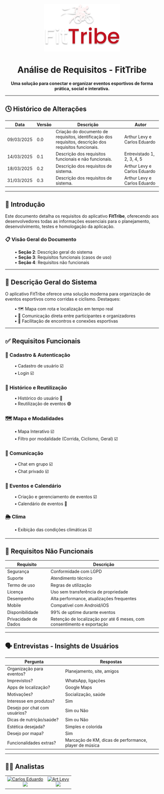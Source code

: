 <p align="center">
  <img src="../assets/logo-FitTribe.png" alt="Logo do Projeto FitTribe" width="250"/>
</p>

<h1 align="center">Análise de Requisitos - FitTribe</h1>

<p align="center">
  <strong>Uma solução para conectar e organizar eventos esportivos de forma prática, social e interativa.</strong>
</p>

---

## 🕓 Histórico de Alterações

| Data       | Versão | Descrição                                                                                     | Autor                             |
|------------|--------|-----------------------------------------------------------------------------------------------|-----------------------------------|
| 09/03/2025 | 0.0    | Criação do documento de requisitos, identificação dos requisitos, descrição dos requisitos funcionais. | Arthur Levy e Carlos Eduardo     |
| 14/03/2025 | 0.1    | Descrição dos requisitos funcionais e não funcionais.                                         | Entrevistado 1, 2, 3, 4, 5       |
| 18/03/2025 | 0.2    | Descrição dos requisitos de sistema.                                                          | Arthur Levy e Carlos Eduardo     |
| 31/03/2025 | 0.3    | Descrição dos requisitos de sistema.                                                          | Arthur Levy e Carlos Eduardo     |

---

## 📘 Introdução

Este documento detalha os requisitos do aplicativo **FitTribe**, oferecendo aos desenvolvedores todas as informações essenciais para o planejamento, desenvolvimento, testes e homologação da aplicação.

### 📋 Visão Geral do Documento

&nbsp;&nbsp;&nbsp;&nbsp;&nbsp;&nbsp;&nbsp;&nbsp;• **Seção 2**: Descrição geral do sistema  
&nbsp;&nbsp;&nbsp;&nbsp;&nbsp;&nbsp;&nbsp;&nbsp;• **Seção 3**: Requisitos funcionais (casos de uso)  
&nbsp;&nbsp;&nbsp;&nbsp;&nbsp;&nbsp;&nbsp;&nbsp;• **Seção 4**: Requisitos não funcionais  

---

## 🧩 Descrição Geral do Sistema

O aplicativo FitTribe oferece uma solução moderna para organização de eventos esportivos como corridas e ciclismo. Destaques:

&nbsp;&nbsp;&nbsp;&nbsp;&nbsp;&nbsp;&nbsp;&nbsp;**•** 🗺️ Mapa com rota e localização em tempo real  
&nbsp;&nbsp;&nbsp;&nbsp;&nbsp;&nbsp;&nbsp;&nbsp;**•** 💬 Comunicação direta entre participantes e organizadores  
&nbsp;&nbsp;&nbsp;&nbsp;&nbsp;&nbsp;&nbsp;&nbsp;**•** 🤝 Facilitação de encontros e conexões esportivas  

---

## ✅ Requisitos Funcionais

### 🔐 Cadastro & Autenticação
&nbsp;&nbsp;&nbsp;&nbsp;&nbsp;&nbsp;&nbsp;&nbsp;**•** Cadastro de usuário ☑️  
&nbsp;&nbsp;&nbsp;&nbsp;&nbsp;&nbsp;&nbsp;&nbsp;**•** Login ☑️  

### 🧠 Histórico e Reutilização
&nbsp;&nbsp;&nbsp;&nbsp;&nbsp;&nbsp;&nbsp;&nbsp;**•** Histórico do usuário 🔶  
&nbsp;&nbsp;&nbsp;&nbsp;&nbsp;&nbsp;&nbsp;&nbsp;**•** Reutilização de eventos 🟢  

### 🗺️ Mapa e Modalidades
&nbsp;&nbsp;&nbsp;&nbsp;&nbsp;&nbsp;&nbsp;&nbsp;**•** Mapa Interativo ☑️  
&nbsp;&nbsp;&nbsp;&nbsp;&nbsp;&nbsp;&nbsp;&nbsp;**•** Filtro por modalidade (Corrida, Ciclismo, Geral) ☑️  

### 💬 Comunicação
&nbsp;&nbsp;&nbsp;&nbsp;&nbsp;&nbsp;&nbsp;&nbsp;**•** Chat em grupo ☑️  
&nbsp;&nbsp;&nbsp;&nbsp;&nbsp;&nbsp;&nbsp;&nbsp;**•** Chat privado ☑️  

### 📅 Eventos e Calendário
&nbsp;&nbsp;&nbsp;&nbsp;&nbsp;&nbsp;&nbsp;&nbsp;**•** Criação e gerenciamento de eventos ☑️  
&nbsp;&nbsp;&nbsp;&nbsp;&nbsp;&nbsp;&nbsp;&nbsp;**•** Calendário de eventos 🔶  

### 🌦️ Clima
&nbsp;&nbsp;&nbsp;&nbsp;&nbsp;&nbsp;&nbsp;&nbsp;**•** Exibição das condições climáticas ☑️  

---

## 🚧 Requisitos Não Funcionais

| Requisito              | Descrição                                            |
|------------------------|------------------------------------------------------|
| Segurança              | Conformidade com LGPD                               |
| Suporte                | Atendimento técnico                                 |
| Termo de uso           | Regras de utilização                                |
| Licença                | Uso sem transferência de propriedade                |
| Desempenho             | Alta performance, atualizações frequentes           |
| Mobile                 | Compatível com Android/iOS                          |
| Disponibilidade        | 99% de uptime durante eventos                       |
| Privacidade de Dados   | Retenção de localização por até 6 meses, com consentimento e exportação |

---

## 🗣️ Entrevistas - Insights de Usuários

| Pergunta                        | Respostas                                             |
|--------------------------------|--------------------------------------------------------|
| Organização para eventos?      | Planejamento, site, amigos                            |
| Imprevistos?                   | WhatsApp, ligações                                   |
| Apps de localização?           | Google Maps                                          |
| Motivações?                    | Socialização, saúde                                  |
| Interesse em produtos?         | Sim                                                  |
| Desejo por chat com usuários?  | Sim ou Não                                           |
| Dicas de nutrição/saúde?       | Sim ou Não                                           |
| Estética desejada?             | Simples e colorida                                   |
| Desejo por mapa?               | Sim                                                  |
| Funcionalidades extras?        | Marcação de KM, dicas de performance, player de música |

---

## 🧑‍💻 Analistas

<p align="center">
<table align="center">
  <tr>
    <td align="center">
      <a href="https://github.com/carloseduardo-rocha">
        <img src="https://avatars.githubusercontent.com/u/154270394?v=4" width="100px;" alt="Carlos Eduardo"/><br />
        <img src="https://img.shields.io/static/v1?label=&message=Carlos%20Eduardo&color=1E3A8A&style=for-the-badge&logo=github"/>
      </a>
    </td>
    <td align="center">
      <a href="https://github.com/ArtLevy">
        <img src="https://github.com/ArtLevy.png" width="100px;" alt="Art Levy"/><br />
        <img src="https://img.shields.io/static/v1?label=&message=Art%20Levy&color=1E3A8A&style=for-the-badge&logo=github"/>
      </a>
    </td>
</table>
